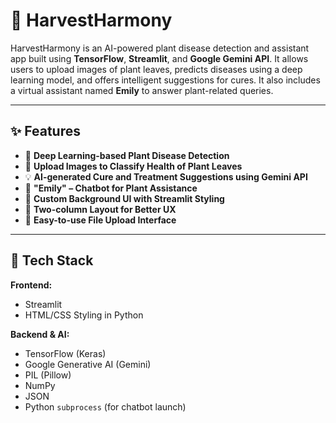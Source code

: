 # 🌾 HarvestHarmony

HarvestHarmony is an AI-powered plant disease detection and assistant app built using **TensorFlow**, **Streamlit**, and **Google Gemini API**. It allows users to upload images of plant leaves, predicts diseases using a deep learning model, and offers intelligent suggestions for cures. It also includes a virtual assistant named **Emily** to answer plant-related queries.

---

## ✨ Features

- 🧠 **Deep Learning-based Plant Disease Detection**
- 🌱 **Upload Images to Classify Health of Plant Leaves**
- 💡 **AI-generated Cure and Treatment Suggestions using Gemini API**
- 🤖 **"Emily" – Chatbot for Plant Assistance**
- 🎨 **Custom Background UI with Streamlit Styling**
- 🔄 **Two-column Layout for Better UX**
- 🧾 **Easy-to-use File Upload Interface**

---

## 🚀 Tech Stack

**Frontend:**  
- Streamlit  
- HTML/CSS Styling in Python

**Backend & AI:**  
- TensorFlow (Keras)  
- Google Generative AI (Gemini)  
- PIL (Pillow)  
- NumPy  
- JSON  
- Python `subprocess` (for chatbot launch)
